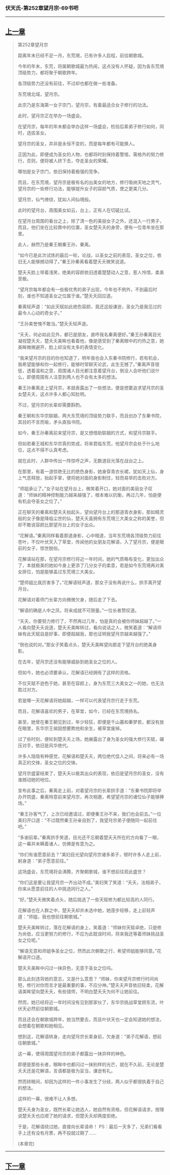 ### 伏天氏-第252章望月宗-69书吧

--------
[上一章](./5e950fd1bbc8ed2f81503ad3908bc863.md)
--------


>
>
>
>第252章望月宗
>
>距离年末已经不足一月，东荒境，已有许多人启程，前往朝歌城。
>
>今年的年末，东荒，将属朝歌城最为热闹，这点没有人怀疑，因为各东荒境顶级势力，都将聚于朝歌跨年。
>
>各顶级势力还没有前往，不过却也都在做一些准备。
>
>东荒境北域，望月宗。
>
>此宗乃是东海第一女子宗门，望月宗，有着最适合女子修行的功法。
>
>此时，望月宗正在举办一场盛会。
>
>在望月宗，每年的年末都会举办这样一场盛会，检验后辈弟子修行如何，同时，选拔圣女。
>
>望月宗的圣女，并非是永恒不变的，而是每年都有可能换人。
>
>正因为此，即便成为圣女的人物，也都将时刻保持着警惕，需格外的努力修行，否则，便将被人挤下去，夺走圣女的荣耀。
>
>哪怕是女子宗门，依旧保持着极强的竞争。
>
>而且，在东荒境，望月宗是极有名的出美女的地方，修行吸纳天地之灵气，望月宗的一些修行功法，能够提升女子的容颜气质，使之更美几分。
>
>望月宗，仙气缭绕，犹如人间仙境般。
>
>此时的望月台，周围美女如云，台上，正有人在切磋比试。
>
>在望月台周围的看台之上，除了清一色的美丽女子之外，还混入一行男子，而且，他们坐在比较靠中的位置，圣女楚夭夭的身旁，便有一位青年坐在那里。
>
>此人，赫然乃是秦王朝秦王孙，秦离。
>
>“如今已是此次试炼的最后一轮，论战，以圣女之前的表现，圣女之位，依旧无人能够撼动得了。”秦王孙秦离看着楚夭夭微笑说道。
>
>楚夭夭脸上带着浅笑，绝美的容颜依旧透着楚楚动人之意，惹人怜惜，柔美至极。
>
>“望月宗每年都会有一些极优秀的弟子出现，今年也不例外，不到最后时刻，谁也不知道圣女之位属于谁。”楚夭夭回应道。
>
>秦离轻声道：“如此天赋如此绝色容颜，竟还这般谦逊，圣女乃是我见过的最令人心动的奇女子。”
>
>“王孙美誉愧不敢当。”楚夭夭轻声道。
>
>“夭夭，何必如此见外，都已是朋友，直呼我名秦离便好。”秦王孙秦离目光凝视楚夭夭，楚夭夭美眸也看着他，像是感受到了秦离眼中的灼热之意，她美眸微微避开，脸上却没有太多的表情变化。
>
>“我来望月宗的目的你也知道了，明年我也会入东秦书院修行，若有机会，我希望能够和你一起修行，能够时常聊天论武，此生无憾了。”秦离声音很低，透着温和之意，周围诸人目光都注意着望月台，倒没人会听他们说什么，即便周围有人注意到两人也不会有太多的想法。
>
>秦王孙秦离走上望月宗，本就表露出了一些想法，便是想要追求望月宗的圣女楚夭夭，这点许多人都心知肚明。
>
>不过，望月宗的长辈却需要斟酌。
>
>秦王朝和东华宗联姻，两大东荒境的顶级势力联手，而且创办了东秦书院，其目的不言而喻，矛头直指书院。
>
>如今，秦王孙秦离前来望月宗，是又想借助联姻的方式，和望月宗联手。
>
>但如若秦王城和东华宗真的势成，将来君临东荒，他望月宗会处于什么地位，这点不得不认真考虑。
>
>就在此时，人群中传出一阵惊呼之声，无数道目光落在战台之上。
>
>在那里，有着一道惊艳无比的绝色身影，她身穿青衣长裙，犹如天上仙，身上气息释放，抬起手掌，便将她对面的身影制住，轻而易举的击败对方。
>
>“师姐承让了。”女子站在望月台上，微笑着开口，她对面的美丽女子叹道：“师妹的精神控制能力越来越强了，根本难以抗衡，再过几年，怕是便有机会夺圣女之位了。”
>
>正在聊天的秦离和楚夭夭抬起头，望向望月台上的那道青衣身影，那如精灵般的女子像是降临尘世的仙，楚夭夭虽拥有东荒境三大美女之称的美誉，但却不敢说容颜比那望月台上的女子出众。
>
>“花解语。”秦离同样看着那道身影，心中暗道，当年东荒境各顶级势力前往苍叶，不仅叶伏天入了草堂，传闻他的女朋友花解语，入了望月宗，便是眼前的女子，惊世脱俗。
>
>花解语站在那，在望月宗修行将近一年时间，她的气质略有变化，更加出众了，本就极美的她如今身上更添了几分女子的柔意，若是如今东荒境再对美女排位，怕是能够盖过东荒境三大美女。
>
>“楚师姐比我厉害多了。”花解语轻声道，那女子没有再说什么，拱手离开望月台。
>
>花解语对着师门长辈方向微微欠身，随后走了下去。
>
>“解语的确是人中之凤，将来成就不可限量。”一位长者赞叹道。
>
>“夭夭，你要努力修行了，不然再过几年，怕是真的会被你师妹超越了。”一人看向楚夭夭说道，楚夭夭美眸转过，看向说话之人，微笑着道：“解语师妹有此天赋自是好事，即便超越我，那也证明我望月宗越来越强了。”
>
>“倒也说的对。”那女子笑着点头，楚夭夭美眸望向那走下望月台的绝美身影。
>
>在去年，望月宗还没有能够威胁到她圣女之位的人。
>
>但如今，她也必须要承认，花解语已经拥有了这样的资格。
>
>不仅天赋不逊色于她，甚至在容颜上，身为东荒三大美女之一的她，也无法胜过对方。
>
>若是哪一天花解语将她超越，一样可以代表望月宗行走于东荒。
>
>而且，花解语喜欢的男子，在草堂，如今，已经在东荒境扬名。
>
>甚至，她曾在秦王朝见到过，年少轻狂，即便是千山暮和秦梦若，都没有放在眼里，东华宗王侯因想要欺他和余生，被草堂废掉。
>
>过了些时刻，便轮到楚夭夭上场，她展露出了身为圣女的强大修行天赋，碾压对手，依旧是风华绝代。
>
>许多人隐隐有种感觉，花解语和楚夭夭，两位绝代佳人之间，将来必有一场真正的交锋，圣女之位的交锋。
>
>望月宗盛宴结束了，楚夭夭以极其出众的表现，依旧是望月宗的圣女，没有谁撼动她的地位。
>
>宣布此事之后，秦离走上前，对着望月宗的长辈拱手道：“东秦书院即将举办开院盛，秦离特意前来望月宗，再次相邀，希望望月宗的诸位仙子能够捧场。”
>
>“秦王孙客气了，上次已经邀请过，即便秦王孙不来，我们也会前去。”一位美妇开口道：“不过既然秦王孙亲自到了，我望月宗弟子便随同一起前往吧。”
>
>“多谢前辈。”秦离拱手笑道，目光还不忘朝着楚夭夭所在的方向看了一眼，这一幕并未瞒着诸人，仿佛是有意为之。
>
>“你们有谁愿意前去？”美妇目光望向望月宗诸多弟子，顿时许多人走上前，躬身道：“弟子愿意前往。”
>
>这场盛会，东荒境将会沸腾，齐聚朝歌城，谁不想前往观此盛世？
>
>“你们这是要让我望月宗一齐出动不成。”美妇笑了笑道：“夭夭，法相弟子，你来从愿意前往的人中挑选同行之人。”
>
>“好。”楚夭夭微笑着点头，随后挑选了一些天赋修为都比较高的人同行。
>
>花解语也在人群之中，楚夭夭却并未选中她，她莲步轻移，走上前轻声道：“师姐，我也想前往朝歌城。”
>
>楚夭夭美眸转过，落在花解语的身上，笑着道：“师妹你天赋卓绝，只是修为尚低，应当更努力的修行，不应为此耽误时间，将来我还等着师妹挑战圣女之位呢。”
>
>“解语无意和师姐争圣女之位，然而此次朝歌之行，希望师姐能够同意。”花解语开口道。
>
>楚夭夭美眸中闪过一抹异色，无意于圣女之位吗。
>
>那么此刻违背她的意志，又是什么意思？
>“师妹，你来望月宗修行时间尚短，修行对你而言才是最重要的事，不应分神。”楚夭夭声音依旧轻柔，花解语美眸望向楚夭夭，有些错愕，不明白楚夭夭为何不让她前往。
>
>然而，她已经将近一年时间没有见到那家伙了，东华宗挑战草堂顾东流，叶伏天必然前往朝歌城。
>
>而且还会在朝歌城跨年，她当然要去，而且叶伏天也一定会知道她的想法，会想着在朝歌和她相见。
>
>想到这，花解语转身，走向望月宗长辈身前，欠身道：“弟子花解语，想前往朝歌城。”
>
>这一幕，使得周围望月宗的弟子都露出一抹异样的神色。
>
>即便是那些长者，眼眸中也都闪过一抹别样的光芒，就在不久前，无论是楚夭夭还是花解语，言语都是极为妥当，谦逊有礼。
>
>然而转眼间，却因为这样的一件小事发生了分歧，两人似乎都很执着于自己的想法。
>
>这样的一幕，很难不让人多想。
>
>楚夭夭身为圣女，既然长辈让她选人，她自然有资格，但花解语请求，按理说楚夭夭也应顺了她的请求，但楚夭夭却两度拒绝。
>
>于是，花解语绕过她，直接向长辈请命！
>PS：最后一天多了，兄弟们看看手上还有没有月票，再不投就过期了……
>
>(本章完)
>
>

--------
[下一章](./55e8055e5d33e950e2c59c7cb735f8cd.md)
--------
